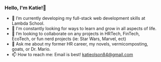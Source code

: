 ### Hello, I'm Katie!👋

- 🔭 I’m currently developing my full-stack web development skills at Lambda School.
- 🌱 I'm constantly looking for ways to learn and grow in all aspects of life. 
- 👯 I’m looking to collaborate on any projects in HRTech, FinTech, EcoTech, or fun nerd projects (ie: Star Wars, Marvel, ect)
- 💬 Ask me about my former HR career, my novels, vermicomposting, goats, or Dr. Mario. 
- 📫 How to reach me: Email is best! katieolson84@gmail.com
